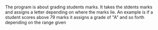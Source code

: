 The program is about grading students marks.
It takes the stdents marks and assigns a letter depending on where the marks lie.
An example is if a student scores above 79 marks it assigns a grade of "A" and so forth depending on the range given